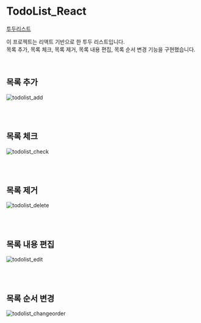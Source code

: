 # TodoList_React

[투두리스트](https://react-todo-gklkg3rz0-yoon052.vercel.app/)

이 프로젝트는 리액트 기반으로 한 투두 리스트입니다. <br>
목록 추가, 목록 체크, 목록 제거, 목록 내용 편집, 목록 순서 변경 기능을 구현했습니다.

<br>

## 목록 추가
![todolist_add](https://github.com/yoon052/react-todo-app/assets/105267838/42383431-be70-47d1-816a-cf3ab5032486)

</br>

<br>

## 목록 체크
![todolist_check](https://github.com/yoon052/react-todo-app/assets/105267838/b9751689-a687-4ecc-beee-eb5fcbc45714)

</br>

<br>

## 목록 제거
![todolist_delete](https://github.com/yoon052/react-todo-app/assets/105267838/4dcce80d-ec3e-44df-839d-42a049a77c30)

</br>

<br>

## 목록 내용 편집
![todolist_edit](https://github.com/yoon052/react-todo-app/assets/105267838/7a3831ac-744b-4178-80c1-6269ab585621)


</br>

<br>

## 목록 순서 변경
![todolist_changeorder](https://github.com/yoon052/react-todo-app/assets/105267838/df7812d3-c8e2-41ad-9435-12a3f48261a2)



</br>
